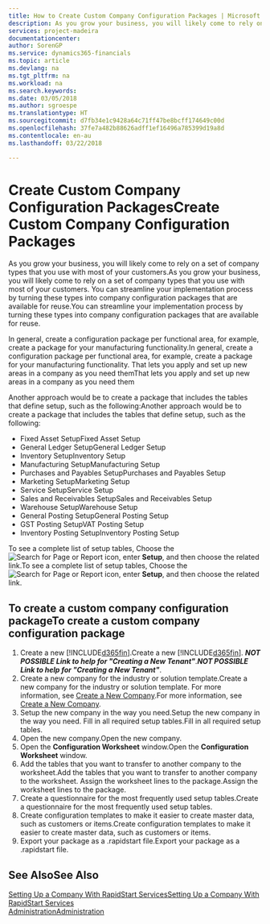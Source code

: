 ```yaml
---
title: How to Create Custom Company Configuration Packages | Microsoft Docs
description: As you grow your business, you will likely come to rely on a set of company types that you use with most of your customers. You can streamline your implementation process by turning these types into company configuration packages that are available for reuse.
services: project-madeira
documentationcenter: 
author: SorenGP
ms.service: dynamics365-financials
ms.topic: article
ms.devlang: na
ms.tgt_pltfrm: na
ms.workload: na
ms.search.keywords: 
ms.date: 03/05/2018
ms.author: sgroespe
ms.translationtype: HT
ms.sourcegitcommit: d7fb34e1c9428a64c71ff47be8bcff174649c00d
ms.openlocfilehash: 37fe7a482b88626adff1ef16496a785399d19a8d
ms.contentlocale: en-au
ms.lasthandoff: 03/22/2018

---
```

# <a name="create-custom-company-configuration-packages"></a><span data-ttu-id="fc860-104">Create Custom Company Configuration Packages</span><span class="sxs-lookup"><span data-stu-id="fc860-104">Create Custom Company Configuration Packages</span></span>
<span data-ttu-id="fc860-105">As you grow your business, you will likely come to rely on a set of company types that you use with most of your customers.</span><span class="sxs-lookup"><span data-stu-id="fc860-105">As you grow your business, you will likely come to rely on a set of company types that you use with most of your customers.</span></span> <span data-ttu-id="fc860-106">You can streamline your implementation process by turning these types into company configuration packages that are available for reuse.</span><span class="sxs-lookup"><span data-stu-id="fc860-106">You can streamline your implementation process by turning these types into company configuration packages that are available for reuse.</span></span>  

<span data-ttu-id="fc860-107">In general, create a configuration package per functional area, for example, create a package for your manufacturing functionality.</span><span class="sxs-lookup"><span data-stu-id="fc860-107">In general, create a configuration package per functional area, for example, create a package for your manufacturing functionality.</span></span> <span data-ttu-id="fc860-108">That lets you apply and set up new areas in a company as you need them</span><span class="sxs-lookup"><span data-stu-id="fc860-108">That lets you apply and set up new areas in a company as you need them</span></span>  

<span data-ttu-id="fc860-109">Another approach would be to create a package that includes the tables that define setup, such as the following:</span><span class="sxs-lookup"><span data-stu-id="fc860-109">Another approach would be to create a package that includes the tables that define setup, such as the following:</span></span>  

-   <span data-ttu-id="fc860-110">Fixed Asset Setup</span><span class="sxs-lookup"><span data-stu-id="fc860-110">Fixed Asset Setup</span></span>  
-   <span data-ttu-id="fc860-111">General Ledger Setup</span><span class="sxs-lookup"><span data-stu-id="fc860-111">General Ledger Setup</span></span>  
-   <span data-ttu-id="fc860-112">Inventory Setup</span><span class="sxs-lookup"><span data-stu-id="fc860-112">Inventory Setup</span></span>  
-   <span data-ttu-id="fc860-113">Manufacturing Setup</span><span class="sxs-lookup"><span data-stu-id="fc860-113">Manufacturing Setup</span></span>  
-   <span data-ttu-id="fc860-114">Purchases and Payables Setup</span><span class="sxs-lookup"><span data-stu-id="fc860-114">Purchases and Payables Setup</span></span>  
-   <span data-ttu-id="fc860-115">Marketing Setup</span><span class="sxs-lookup"><span data-stu-id="fc860-115">Marketing Setup</span></span>  
-   <span data-ttu-id="fc860-116">Service Setup</span><span class="sxs-lookup"><span data-stu-id="fc860-116">Service Setup</span></span>  
-   <span data-ttu-id="fc860-117">Sales and Receivables Setup</span><span class="sxs-lookup"><span data-stu-id="fc860-117">Sales and Receivables Setup</span></span>  
-   <span data-ttu-id="fc860-118">Warehouse Setup</span><span class="sxs-lookup"><span data-stu-id="fc860-118">Warehouse Setup</span></span>  
-   <span data-ttu-id="fc860-119">General Posting Setup</span><span class="sxs-lookup"><span data-stu-id="fc860-119">General Posting Setup</span></span>  
-   <span data-ttu-id="fc860-120">GST Posting Setup</span><span class="sxs-lookup"><span data-stu-id="fc860-120">VAT Posting Setup</span></span>  
-   <span data-ttu-id="fc860-121">Inventory Posting Setup</span><span class="sxs-lookup"><span data-stu-id="fc860-121">Inventory Posting Setup</span></span>  

<span data-ttu-id="fc860-122">To see a complete list of setup tables, Choose the ![Search for Page or Report](media/ui-search/search_small.png "Search for Page or Report icon") icon, enter **Setup**, and then choose the related link.</span><span class="sxs-lookup"><span data-stu-id="fc860-122">To see a complete list of setup tables, Choose the ![Search for Page or Report](media/ui-search/search_small.png "Search for Page or Report icon") icon, enter **Setup**, and then choose the related link.</span></span>  

## <a name="to-create-a-custom-company-configuration-package"></a><span data-ttu-id="fc860-123">To create a custom company configuration package</span><span class="sxs-lookup"><span data-stu-id="fc860-123">To create a custom company configuration package</span></span>  
1.  <span data-ttu-id="fc860-124">Create a new [!INCLUDE[d365fin](includes/d365fin_md.md)].</span><span class="sxs-lookup"><span data-stu-id="fc860-124">Create a new [!INCLUDE[d365fin](includes/d365fin_md.md)].</span></span> <span data-ttu-id="fc860-125">***NOT POSSIBLE Link to help for "Creating a New Tenant"***.</span><span class="sxs-lookup"><span data-stu-id="fc860-125">***NOT POSSIBLE Link to help for "Creating a New Tenant"***.</span></span>   
2.  <span data-ttu-id="fc860-126">Create a new company for the industry or solution template.</span><span class="sxs-lookup"><span data-stu-id="fc860-126">Create a new company for the industry or solution template.</span></span> <span data-ttu-id="fc860-127">For more information, see [Create a New Company](admin-how-to-create-a-new-company.md).</span><span class="sxs-lookup"><span data-stu-id="fc860-127">For more information, see [Create a New Company](admin-how-to-create-a-new-company.md).</span></span>  
3.  <span data-ttu-id="fc860-128">Setup the new company in the way you need.</span><span class="sxs-lookup"><span data-stu-id="fc860-128">Setup the new company in the way you need.</span></span> <span data-ttu-id="fc860-129">Fill in all required setup tables.</span><span class="sxs-lookup"><span data-stu-id="fc860-129">Fill in all required setup tables.</span></span>  
4.  <span data-ttu-id="fc860-130">Open the new company.</span><span class="sxs-lookup"><span data-stu-id="fc860-130">Open the new company.</span></span>
5. <span data-ttu-id="fc860-131">Open the **Configuration Worksheet** window.</span><span class="sxs-lookup"><span data-stu-id="fc860-131">Open the **Configuration Worksheet** window.</span></span>  
6.  <span data-ttu-id="fc860-132">Add the tables that you want to transfer to another company to the worksheet.</span><span class="sxs-lookup"><span data-stu-id="fc860-132">Add the tables that you want to transfer to another company to the worksheet.</span></span> <span data-ttu-id="fc860-133">Assign the worksheet lines to the package.</span><span class="sxs-lookup"><span data-stu-id="fc860-133">Assign the worksheet lines to the package.</span></span>  
7.  <span data-ttu-id="fc860-134">Create a questionnaire for the most frequently used setup tables.</span><span class="sxs-lookup"><span data-stu-id="fc860-134">Create a questionnaire for the most frequently used setup tables.</span></span>  
8.  <span data-ttu-id="fc860-135">Create configuration templates to make it easier to create master data, such as customers or items.</span><span class="sxs-lookup"><span data-stu-id="fc860-135">Create configuration templates to make it easier to create master data, such as customers or items.</span></span>  
9.  <span data-ttu-id="fc860-136">Export your package as a .rapidstart file.</span><span class="sxs-lookup"><span data-stu-id="fc860-136">Export your package as a .rapidstart file.</span></span>  

## <a name="see-also"></a><span data-ttu-id="fc860-137">See Also</span><span class="sxs-lookup"><span data-stu-id="fc860-137">See Also</span></span>  
[<span data-ttu-id="fc860-138">Setting Up a Company With RapidStart Services</span><span class="sxs-lookup"><span data-stu-id="fc860-138">Setting Up a Company With RapidStart Services</span></span>](admin-set-up-a-company-with-rapidstart.md)  
[<span data-ttu-id="fc860-139">Administration</span><span class="sxs-lookup"><span data-stu-id="fc860-139">Administration</span></span>](admin-setup-and-administration.md)

